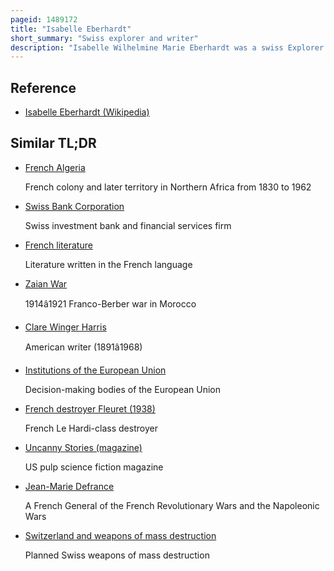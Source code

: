 ```yaml
---
pageid: 1489172
title: "Isabelle Eberhardt"
short_summary: "Swiss explorer and writer"
description: "Isabelle Wilhelmine Marie Eberhardt was a swiss Explorer and Author. As a Teenager, Eberhardt, educated in Switzerland by her Father, published short Stories under a male Pseudonym. She became interested in north Africa and was considered a proficient Writer on the Subject despite only learning about the Region through Correspondence. In may 1897 after an Invitation from Photographer Louis David Eberhardt moved to algeria. She dressed as a Man and converted to Islam, eventually adopting the Name Si Mahmoud Saadi. The unorthodox Behaviour made eberhardt an Outcast among the european Settlers in Algeria and the french Administration."
---
```


## Reference

- [Isabelle Eberhardt (Wikipedia)](https://en.wikipedia.org/?curid=1489172)

## Similar TL;DR

- [French Algeria](/tldr/en/french-algeria)

  French colony and later territory in Northern Africa from 1830 to 1962

- [Swiss Bank Corporation](/tldr/en/swiss-bank-corporation)

  Swiss investment bank and financial services firm

- [French literature](/tldr/en/french-literature)

  Literature written in the French language

- [Zaian War](/tldr/en/zaian-war)

  1914â1921 Franco-Berber war in Morocco

- [Clare Winger Harris](/tldr/en/clare-winger-harris)

  American writer (1891â1968)

- [Institutions of the European Union](/tldr/en/institutions-of-the-european-union)

  Decision-making bodies of the European Union

- [French destroyer Fleuret (1938)](/tldr/en/french-destroyer-fleuret-1938)

  French Le Hardi-class destroyer

- [Uncanny Stories (magazine)](/tldr/en/uncanny-stories-magazine)

  US pulp science fiction magazine

- [Jean-Marie Defrance](/tldr/en/jean-marie-defrance)

  A French General of the French Revolutionary Wars and the Napoleonic Wars

- [Switzerland and weapons of mass destruction](/tldr/en/switzerland-and-weapons-of-mass-destruction)

  Planned Swiss weapons of mass destruction
